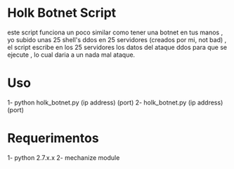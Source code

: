 # Holk Botnet Script

este script funciona un poco similar como tener una botnet en tus manos , yo subido unas 25 shell's ddos en 25  servidores (creados por mi, not bad) , el script escribe en los 25 servidores los datos del ataque ddos para que se ejecute , lo cual daria a un nada mal ataque.

# Uso
1- python holk_botnet.py (ip address) (port)
2- holk_botnet.py (ip address) (port)

# Requerimentos
1- python 2.7.x.x
2- mechanize module
